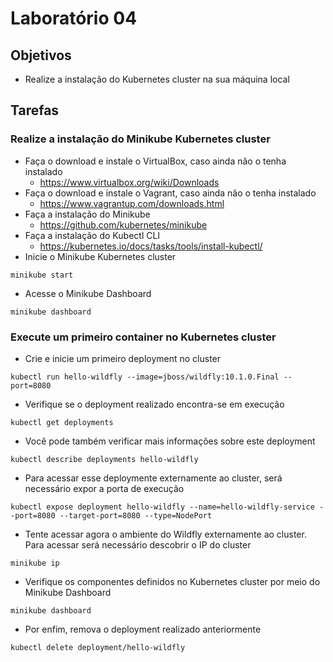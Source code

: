 # Laboratório 04

## Objetivos
- Realize a instalação do Kubernetes cluster na sua máquina local

## Tarefas

### Realize a instalação do Minikube Kubernetes cluster
- Faça o download e instale o VirtualBox, caso ainda não o tenha instalado
  - https://www.virtualbox.org/wiki/Downloads
- Faça o download e instale o Vagrant, caso ainda não o tenha instalado
  - https://www.vagrantup.com/downloads.html  
- Faça a instalação do Minikube
  - https://github.com/kubernetes/minikube
- Faça a instalação do Kubectl CLI
  - https://kubernetes.io/docs/tasks/tools/install-kubectl/  
- Inicie o Minikube Kubernetes cluster
```
minikube start
```
- Acesse o Minikube Dashboard
```
minikube dashboard
```

### Execute um primeiro container no Kubernetes cluster
- Crie e inicie um primeiro deployment no cluster
```
kubectl run hello-wildfly --image=jboss/wildfly:10.1.0.Final --port=8080
```
- Verifique se o deployment realizado encontra-se em execução
```
kubectl get deployments
```
- Você pode também verificar mais informações sobre este deployment
```
kubectl describe deployments hello-wildfly
```
- Para acessar esse deploymente externamente ao cluster, será necessário expor a porta de execução
```
kubectl expose deployment hello-wildfly --name=hello-wildfly-service --port=8080 --target-port=8080 --type=NodePort
```
- Tente acessar agora o ambiente do Wildfly externamente ao cluster. Para acessar será necessário descobrir o IP do cluster
```
minikube ip
```
- Verifique os componentes definidos no Kubernetes cluster por meio do Minikube Dashboard
```
minikube dashboard
```
- Por enfim, remova o deployment realizado anteriormente
```
kubectl delete deployment/hello-wildfly
```
